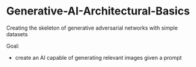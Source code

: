 # Generative-AI-Architectural-Basics
Creating the skeleton of generative adversarial networks with simple datasets

Goal: 
- create an AI capable of generating relevant images given a prompt 

